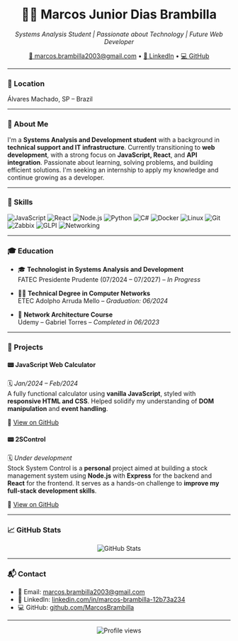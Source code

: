 <h1 align="center">👨‍💻 Marcos Junior Dias Brambilla</h1>

<p align="center">
  <i>Systems Analysis Student | Passionate about Technology | Future Web Developer</i>
</p>

<p align="center">
  <a href="mailto:marcos.brambilla2003@gmail.com">📧 marcos.brambilla2003@gmail.com</a> •
  <a href="https://www.linkedin.com/in/marcos-brambilla-12b73a234">🔗 LinkedIn</a> •
  <a href="https://github.com/MarcosBrambilla">💻 GitHub</a>
</p>

---

### 📍 Location
Álvares Machado, SP – Brazil

---

### 🧠 About Me

I'm a **Systems Analysis and Development student** with a background in **technical support and IT infrastructure**. Currently transitioning to **web development**, with a strong focus on **JavaScript, React**, and **API integration**. Passionate about learning, solving problems, and building efficient solutions. I'm seeking an internship to apply my knowledge and continue growing as a developer.

---

### 🧰 Skills

![JavaScript](https://img.shields.io/badge/-JavaScript-F7DF1E?logo=javascript&logoColor=black)
![React](https://img.shields.io/badge/-React-20232A?logo=react&logoColor=61DAFB)
![Node.js](https://img.shields.io/badge/-Node.js-339933?logo=node.js&logoColor=white)
![Python](https://img.shields.io/badge/-Python-3776AB?logo=python&logoColor=white)
![C#](https://img.shields.io/badge/-C%23-239120?logo=csharp&logoColor=white)
![Docker](https://img.shields.io/badge/-Docker-2496ED?logo=docker&logoColor=white)
![Linux](https://img.shields.io/badge/-Linux-FCC624?logo=linux&logoColor=black)
![Git](https://img.shields.io/badge/-Git-F05032?logo=git&logoColor=white)
![Zabbix](https://img.shields.io/badge/-Zabbix-CC0000?logo=zabbix&logoColor=white)
![GLPI](https://img.shields.io/badge/-GLPI-FFD500?logoColor=black)
![Networking](https://img.shields.io/badge/-Networking-0078D7?logo=networkx&logoColor=white)

---

### 🎓 Education

- 🎓 **Technologist in Systems Analysis and Development**  
  FATEC Presidente Prudente (07/2024 – 07/2027) – *In Progress*

- 🧑‍🔧 **Technical Degree in Computer Networks**  
  ETEC Adolpho Arruda Mello – *Graduation: 06/2024*

- 📘 **Network Architecture Course**  
  Udemy – Gabriel Torres – *Completed in 06/2023*

---

### 🚀 Projects

#### 📟 JavaScript Web Calculator  
🗓 *Jan/2024 – Feb/2024*  
A fully functional calculator using **vanilla JavaScript**, styled with **responsive HTML and CSS**. Helped solidify my understanding of **DOM manipulation** and **event handling**.

🔗 [View on GitHub](https://github.com/MarcosBrambilla)

#### 📟 2SControl  
🗓 *Under development*  
Stock System Control is a **personal** project aimed at building a stock management system using **Node.js** with **Express** for the backend and **React** for the frontend. It serves as a hands-on challenge to **improve my full-stack development skills**.

🔗 [View on GitHub](https://github.com/MarcosBrambilla/2Scontrol)

---

### 📈 GitHub Stats

<p align="center">
  <img src="https://github-readme-stats.vercel.app/api?username=MarcosBrambilla&show_icons=true&theme=tokyonight" alt="GitHub Stats" />
</p>

---

### 📬 Contact

- 📧 Email: [marcos.brambilla2003@gmail.com](mailto:marcos.brambilla2003@gmail.com)  
- 🔗 LinkedIn: [linkedin.com/in/marcos-brambilla-12b73a234](https://www.linkedin.com/in/marcos-brambilla-12b73a234)  
- 💻 GitHub: [github.com/MarcosBrambilla](https://github.com/MarcosBrambilla)

---

<p align="center">
  <img src="https://komarev.com/ghpvc/?username=MarcosBrambilla&style=flat-square&color=blue" alt="Profile views" />
</p>
